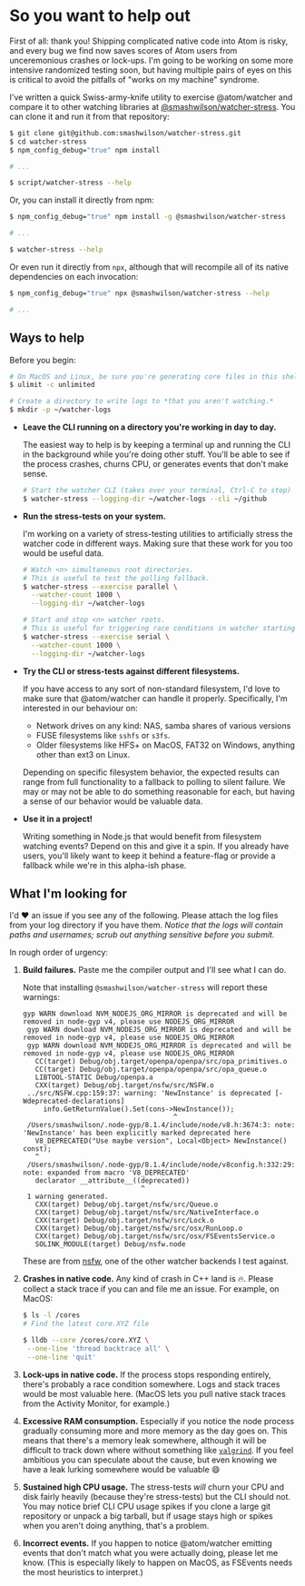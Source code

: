 # So you want to help out

First of all: thank you! Shipping complicated native code into Atom is risky, and every bug we find now saves scores of Atom users from unceremonious crashes or lock-ups. I'm going to be working on some more intensive randomized testing soon, but having multiple pairs of eyes on this is critical to avoid the pitfalls of "works on my machine" syndrome.

I've written a quick Swiss-army-knife utility to exercise @atom/watcher and compare it to other watching libraries at [@smashwilson/watcher-stress](https://github.com/smashwilson/watcher-stress). You can clone it and run it from that repository:

```bash
$ git clone git@github.com:smashwilson/watcher-stress.git
$ cd watcher-stress
$ npm_config_debug="true" npm install

# ...

$ script/watcher-stress --help
```

Or, you can install it directly from npm:

```bash
$ npm_config_debug="true" npm install -g @smashwilson/watcher-stress

# ...

$ watcher-stress --help
```

Or even run it directly from `npx`, although that will recompile all of its native dependencies on each invocation:

```bash
$ npm_config_debug="true" npx @smashwilson/watcher-stress --help

# ...
```

## Ways to help

Before you begin:

```bash
# On MacOS and Linux, be sure you're generating core files in this shell session.
$ ulimit -c unlimited

# Create a directory to write logs to *that you aren't watching.*
$ mkdir -p ~/watcher-logs
```

* **Leave the CLI running on a directory you're working in day to day.**

  The easiest way to help is by keeping a terminal up and running the CLI in the background while you're doing other stuff. You'll be able to see if the process crashes, churns CPU, or generates events that don't make sense.

  ```bash
  # Start the watcher CLI (takes over your terminal, Ctrl-C to stop)
  $ watcher-stress --logging-dir ~/watcher-logs --cli ~/github
  ```

* **Run the stress-tests on your system.**

  I'm working on a variety of stress-testing utilities to artificially stress the watcher code in different ways. Making sure that these work for you too would be useful data.

  ```bash
  # Watch <n> simultaneous root directories.
  # This is useful to test the polling fallback.
  $ watcher-stress --exercise parallel \
    --watcher-count 1000 \
    --logging-dir ~/watcher-logs

  # Start and stop <n> watcher roots.
  # This is useful for triggering race conditions in watcher starting and stopping.
  $ watcher-stress --exercise serial \
    --watcher-count 1000 \
    --logging-dir ~/watcher-logs
  ```

* **Try the CLI or stress-tests against different filesystems.**

  If you have access to any sort of non-standard filesystem, I'd love to make sure that @atom/watcher can handle it properly. Specifically, I'm interested in our behaviour on:

  * Network drives on any kind: NAS, samba shares of various versions
  * FUSE filesystems like `sshfs` or `s3fs`.
  * Older filesystems like HFS+ on MacOS, FAT32 on Windows, anything other than ext3 on Linux.

  Depending on specific filesystem behavior, the expected results can range from full functionality to a fallback to polling to silent failure. We may or may not be able to do something reasonable for each, but having a sense of our behavior would be valuable data.

* **Use it in a project!**

  Writing something in Node.js that would benefit from filesystem watching events? Depend on this and give it a spin. If you already have users, you'll likely want to keep it behind a feature-flag or provide a fallback while we're in this alpha-ish phase.

## What I'm looking for

I'd :heart: an issue if you see any of the following. Please attach the log files from your log directory if you have them. _Notice that the logs will contain paths and usernames; scrub out anything sensitive before you submit._

In rough order of urgency:

1. **Build failures.** Paste me the compiler output and I'll see what I can do.

   Note that installing `@smashwilson/watcher-stress` will report these warnings:

   ```
   gyp WARN download NVM_NODEJS_ORG_MIRROR is deprecated and will be removed in node-gyp v4, please use NODEJS_ORG_MIRROR
    gyp WARN download NVM_NODEJS_ORG_MIRROR is deprecated and will be removed in node-gyp v4, please use NODEJS_ORG_MIRROR
    gyp WARN download NVM_NODEJS_ORG_MIRROR is deprecated and will be removed in node-gyp v4, please use NODEJS_ORG_MIRROR
      CC(target) Debug/obj.target/openpa/openpa/src/opa_primitives.o
      CC(target) Debug/obj.target/openpa/openpa/src/opa_queue.o
      LIBTOOL-STATIC Debug/openpa.a
      CXX(target) Debug/obj.target/nsfw/src/NSFW.o
    ../src/NSFW.cpp:159:37: warning: 'NewInstance' is deprecated [-Wdeprecated-declarations]
        info.GetReturnValue().Set(cons->NewInstance());
                                        ^
    /Users/smashwilson/.node-gyp/8.1.4/include/node/v8.h:3674:3: note: 'NewInstance' has been explicitly marked deprecated here
      V8_DEPRECATED("Use maybe version", Local<Object> NewInstance() const);
      ^
    /Users/smashwilson/.node-gyp/8.1.4/include/node/v8config.h:332:29: note: expanded from macro 'V8_DEPRECATED'
      declarator __attribute__((deprecated))
                                ^
    1 warning generated.
      CXX(target) Debug/obj.target/nsfw/src/Queue.o
      CXX(target) Debug/obj.target/nsfw/src/NativeInterface.o
      CXX(target) Debug/obj.target/nsfw/src/Lock.o
      CXX(target) Debug/obj.target/nsfw/src/osx/RunLoop.o
      CXX(target) Debug/obj.target/nsfw/src/osx/FSEventsService.o
      SOLINK_MODULE(target) Debug/nsfw.node
   ```

   These are from [nsfw](https://github.com/axosoft/nsfw), one of the other watcher backends I test against.

2. **Crashes in native code.** Any kind of crash in C++ land is :fire:. Please collect a stack trace if you can and file me an issue. For example, on MacOS:

   ```bash
   $ ls -l /cores
   # Find the latest core.XYZ file

   $ lldb --core /cores/core.XYZ \
    --one-line 'thread backtrace all' \
    --one-line 'quit'
   ```

3. **Lock-ups in native code.** If the process stops responding entirely, there's probably a race condition somewhere. Logs and stack traces would be most valuable here. (MacOS lets you pull native stack traces from the Activity Monitor, for example.)

4. **Excessive RAM consumption.** Especially if you notice the node process gradually consuming more and more memory as the day goes on. This means that there's a memory leak somewhere, although it will be difficult to track down where without something like [`valgrind`](http://valgrind.org/). If you feel ambitious you can speculate about the cause, but even knowing we have a leak lurking somewhere would be valuable :smile:

5. **Sustained high CPU usage.** The stress-tests _will_ churn your CPU and disk fairly heavily (because they're stress-tests) but the CLI should not. You may notice brief CLI CPU usage spikes if you clone a large git repository or unpack a big tarball, but if usage stays high or spikes when you aren't doing anything, that's a problem.

6. **Incorrect events.** If you happen to notice @atom/watcher emitting events that don't match what you were actually doing, please let me know. (This is especially likely to happen on MacOS, as FSEvents needs the most heuristics to interpret.)
